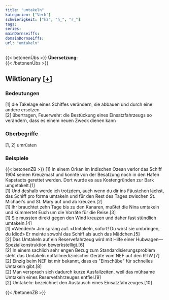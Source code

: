 ```yaml
---
title: "umtakeln"
kategorien: ["Verb"]
schwierigkeit: ["k2", "h_", "r_"]
tags:
series:
mainDornseiffs:
domainDornseiffs:
url: "umtakeln"
---
```


{{< betonenÜbs >}}
**Übersetzung:**  
{{< /betonenÜbs >}}

## Wiktionary [[+](https://de.wiktionary.org/wiki/umtakeln)]

### Bedeutungen
[1] die Takelage eines Schiffes verändern, sie abbauen und durch eine andere ersetzen  
[2] übertragen, Feuerwehr: die Bestückung eines Einsatzfahrzeugs so verändern, dass es einem neuen Zweck dienen kann  

### Oberbegriffe
[1, 2] umrüsten  

### Beispiele
{{< betonenZB >}}
[1] In einem Orkan im Indischen Ozean verlor das Schiff 1904 seinen Kreuzmast und konnte von der Besatzung noch in den Hafen Kapstadts gerettet werden. Dort wurde es aus Kostengründen zur Bark umgetakelt.[1]  
[1] Und deshalb werde ich trotzdem, auch wenn du dir ins Fäustchen lachst, das Schiff pro forma umtakeln und für den Rest des Tages zwischen St. Michael's und St. Mary auf und ab kreuzen.[2]  
[1] Ihr brauchtet zehn Tage bis zu den Kanaren, mußtet die Nina umtakeln und kümmertet Euch um die Vorräte für die Reise.[3]  
[1] Sie mussten direkt gegen den Wind kreuzen und daher fast stündlich umtakeln.[4]  
[1] «Wenden!» Jim sprang auf. «Umtakeln, sofort! Du wirst sie umbringen, du Idiot!» Er meinte sowohl das Schiff als auch das Mädchen.[5]  
[2] Das Umtakeln auf ein Reservefahrzeug wird mit Hilfe einer Hubwagen—Spezialkonstruktion bewerkstelligt.[6]  
[2] In einem sachlich sehr engen Bezug zum Standardisierungsproblem steht das Umtakeln notfallmedizinischer Geräte vom NEF auf den RTW.[7]  
[2] Einzig beim NEF ist mir bekannt, dass es "Einschübe" für schnelles Umtakeln gibt.[8]  
[2] Man versprach sich dadurch kurze Ausfallzeiten, weil das mühsame Umtakeln eines Reservefahrzeuges entfiel.[9]  
[2] Umtakeln: bezeichnet den Austausch eines Einsatzfahrzeuges.[10]  

{{< /betonenZB >}}

